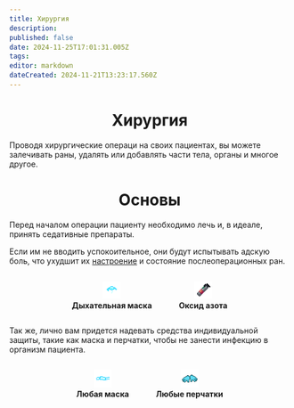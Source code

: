 ```yaml
---
title: Хирургия
description: 
published: false
date: 2024-11-25T17:01:31.005Z
tags: 
editor: markdown
dateCreated: 2024-11-21T13:23:17.560Z
---
```


# <center>Хирургия
Проводя хирургические операци на своих пациентах, вы можете залечивать раны, удалять или добавлять части тела, органы и многое другое.

# <center>Основы

Перед началом операции пациенту необходимо лечь и, в идеале, принять седативные препараты.

Если им не вводить успокоительное, они будут испытывать адскую боль, что ухудшит их <a href="/guides/mood">настроение</a> и состояние послеоперационных ран.

<div style="text-align: center;">
<b>
  <figure style="display: inline-block; margin-right: 5px;">
    <img src="/guides/medicine/surgery/breathing_mask.png" alt="Дыхательная маска">
    <figcaption>Дыхательная маска</figcaption>
  </figure>

  <figure style="display: inline-block;">
    <img src="/guides/medicine/surgery/oxide.png" alt="Оксид азота">
    <figcaption>Оксид азота</figcaption>
  </figure>
</b>
</div>

Так же, лично вам придется надевать средства индивидуальной защиты, такие как маска и перчатки, чтобы не занести инфекцию в организм пациента.

<div style="text-align: center;">
<b>
  <figure style="display: inline-block; margin-right: 5px;">
    <img src="/guides/medicine/surgery/mask.png" alt="Дыхательная маска">
    <figcaption>Любая маска</figcaption>
  </figure>

  <figure style="display: inline-block;">
    <img src="/guides/medicine/surgery/gloves.png" alt="Оксид азота">
    <figcaption>Любые перчатки</figcaption>
  </figure>
</b>
</div>